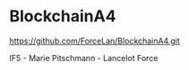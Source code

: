 # BlockchainA4
https://github.com/ForceLan/BlockchainA4.git

IF5 - Marie Pitschmann - Lancelot Force
